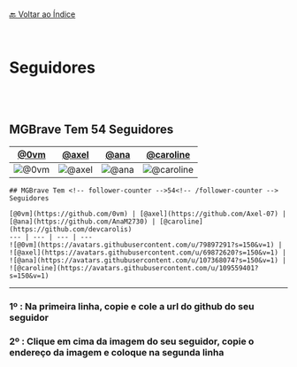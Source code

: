 <br>[🔙 Voltar ao Índice](./README.md)<br>

<br>




 

#  Seguidores

<br>
<br>




## MGBrave Tem <!-- follower-counter -->54<!-- /follower-counter --> Seguidores

[@0vm](https://github.com/0vm) | [@axel](https://github.com/Axel-07) | [@ana](https://github.com/AnaM2730) | [@caroline](https://github.com/devcarolis)
--- | --- | --- | ---
![@0vm](https://avatars.githubusercontent.com/u/79897291?s=150&v=1) | ![@axel](https://avatars.githubusercontent.com/u/69872620?s=150&v=1) | ![@ana](https://avatars.githubusercontent.com/u/107368074?s=150&v=1) | ![@caroline](https://avatars.githubusercontent.com/u/109559401?s=150&v=1)

```
## MGBrave Tem <!-- follower-counter -->54<!-- /follower-counter --> Seguidores

[@0vm](https://github.com/0vm) | [@axel](https://github.com/Axel-07) | [@ana](https://github.com/AnaM2730) | [@caroline](https://github.com/devcarolis)
--- | --- | --- | ---
![@0vm](https://avatars.githubusercontent.com/u/79897291?s=150&v=1) | ![@axel](https://avatars.githubusercontent.com/u/69872620?s=150&v=1) | ![@ana](https://avatars.githubusercontent.com/u/107368074?s=150&v=1) | ![@caroline](https://avatars.githubusercontent.com/u/109559401?s=150&v=1)
```
---

### 1º : Na primeira linha, copie e cole a url do github do seu seguidor
### 2º : Clique em cima da imagem do seu seguidor, copie o endereço da imagem e coloque na segunda linha
